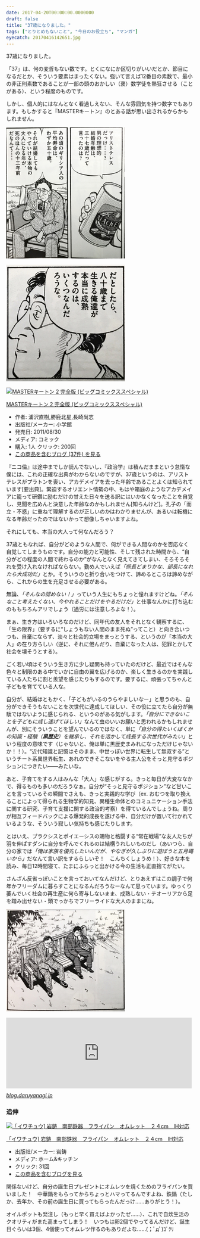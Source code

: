 ```yaml
---
date: 2017-04-20T00:00:00.0000000
draft: false
title: "37歳になりました。"
tags: ["とりとめもないこと", "今日のお役立ち", "マンガ"]
eyecatch: 20170416142651.jpg
---
```

<p>37歳になりました。</p><p>「37」は、何の変哲もない数です。とくになにか区切りがいいだとか、節目になるだとか、そういう要素はまったくない。強いて言えば12番目の素数で、最小の非正則素数であることが一部の頭のおかしい（褒）数学徒を熱狂させる（ことがある）、という程度のものです。</p><p>しかし、個人的にはなんとなく看過しえない、そんな雰囲気を持つ数字でもあります。もしかすると『MASTERキートン』のとある話が思い出されるからかもしれません。</p><p><span itemscope itemtype="http://schema.org/Photograph"><img src="20170416142651.jpg" alt="f:id:daruyanagi:20170416142651j:plain:w320" title="f:id:daruyanagi:20170416142651j:plain:w320" class="hatena-fotolife" style="width:320px" itemprop="image"></span></p><p><span itemscope itemtype="http://schema.org/Photograph"><img src="20170416142815.jpg" alt="f:id:daruyanagi:20170416142815j:plain:w320" title="f:id:daruyanagi:20170416142815j:plain:w320" class="hatena-fotolife" style="width:320px" itemprop="image"></span></p><p><div class="hatena-asin-detail"><a href="http://www.amazon.co.jp/exec/obidos/ASIN/4091841627/bestylesnet-22/"><img src="https://images-fe.ssl-images-amazon.com/images/I/51ND%2BrHx6oL._SL160_.jpg" class="hatena-asin-detail-image" alt="MASTERキートン 2 完全版 (ビッグコミックススペシャル)" title="MASTERキートン 2 完全版 (ビッグコミックススペシャル)"></a><div class="hatena-asin-detail-info"><p class="hatena-asin-detail-title"><a href="http://www.amazon.co.jp/exec/obidos/ASIN/4091841627/bestylesnet-22/">MASTERキートン 2 完全版 (ビッグコミックススペシャル)</a></p><ul><li><span class="hatena-asin-detail-label">作者:</span> 浦沢直樹,勝鹿北星,長崎尚志</li><li><span class="hatena-asin-detail-label">出版社/メーカー:</span> 小学館</li><li><span class="hatena-asin-detail-label">発売日:</span> 2011/08/30</li><li><span class="hatena-asin-detail-label">メディア:</span> コミック</li><li><span class="hatena-asin-detail-label">購入</span>: 1人 <span class="hatena-asin-detail-label">クリック</span>: 200回</li><li><a href="http://d.hatena.ne.jp/asin/4091841627/bestylesnet-22" target="_blank">この商品を含むブログ (37件) を見る</a></li></ul></div><div class="hatena-asin-detail-foot"></div></div></p><p>『ニコ倫』は途中までしか読んでないし、『政治学』は積んだままという怠惰な僕には、これの正確な出典がわからないのですが、37歳というのは、アリストテレスがプラトンを喪い、アカデメイアを去った年齢であることよくは知られています[要出典]。緊迫するオリエント情勢の中、もはや箱庭のようなアカデメイアに籠って研鑽に励むだけの甘えた日々を送る訳にはいかなくなったことを自覚し、見聞を広めんと決意した年齢なのかもしれません[知らんけど]。孔子の「而立・不惑」に重ねて理解するのが正しいのかはわかりませんが、あるいは転機になる年齢だったのではないかって想像しちゃいますよね。</p><p>それにしても、本当の大人って何なんだろう？</p><p>37歳ともなれば、自分がどのような人間で、何ができる人間なのかを否応なく自覚してしまうものです。自分の能力と可能性、そして残された時間から、“自分がどの程度の人間で終わるのか”がなんとなく見えてきてしまい、そろそろそれを受け入れなければならない。勤め人でいえば<i>「係長どまりかな、部長になれたら大成功だ」</i>とか。そういうのと折り合いをつけて、諦めるところは諦めながら、これからの生を充足させる必要がある。</p><p>無論、<i>「そんなの認めない！」</i>っていう人生にもちょっと憧れますけどね。<i>「そんなこと考えたくない、今やれることだけをやるだけだ」</i>と仕事なんかに打ち込むのももちろんアリでしょう（過労には注意しろよな！）。</p><p>まぁ、生き方はいろいろなのだけど、同年代の友人をそれとなく観察するに、「生の限界」（要するに“しょうもない人間のまま死ぬ”ってこと）と向き合いつつも、自棄にならず、淡々と社会的立場をまっとうする、というのが「本当の大人」の在り方らしい（逆に、それに倦んだり、自棄になった人は、犯罪とかして社会を壊そうとする）。</p><p>ごく若い頃はそういう生き方に少し疑問も持っていたのだけど、最近ではそんな色々と制限のある中でいかに自由の翼を広げるのか、楽しく生きるのかを実践している人たちに割と羨望を感じたりもするのです。要するに、頑張ってちゃんと子どもを育てている人な。</p><p>自分が、結婚はともかく、「子どもがいるのうらやましいなー」と思うのも、自分ができそうもないことを次世代に達成してほしい、その役に立てたら自分が無駄ではないように感じられる、というのがある気がします。<i>「自分にできないことを子どもに成し遂げてほしい」</i>なんて虫のいいお願いと思われるかもしれませんが、別にそういうことを望んでいるのではなく、単に<i>「自分の得たいくばくかの知識・経験（<b>黒歴史</b>）を継承し、それを活かして成長する次世代がみたい」</i>という程度の意味です（じゃないと、俺は単に黒歴史まみれになっただけじゃないか！！）。“近代知識と記憶はそのまま、中世っぽい世界に転生して無双する”というチート系異世界転生、あれのできそこないをやる主人公をそっと見守るポジションにつきたい――みたいな。</p><p>あと、子育てをする人はみんな「大人」な感じがする。きっと毎日が大変ななかで、得るものも多いのだろうなぁ。自分が“そっと見守るポジション”など甘いことを言っているその瞬間でさえも、きっと実践的な学び（ex. おむつを取り換えることによって得られる生物学的知見、異種生命体とのコミュニケーション手法に関する研究、子育て支援に関する政治的考察）を得ているんでしょうね。周りが相互フィードバックによる爆発的成長を遂げる中、自分だけが置いて行かれているような、そういう寂しい気持ちも感じたりします。</p><p>とはいえ、プラクシスとポイエーシスの賜物と格闘する“常在戦場”な友人たちが羽を伸ばすダシに自分を呼んでくれるのは結構うれしいものだし（あいつら、自分の家では<i>「俺は家族を優先したいんだが、やなぎが久しぶりに遊ぼうと五月蠅いから」</i>だなんて言い訳をするらしいぞ！　こんちくしょうめ！）、好きな本を読み、毎日12時間寝て、たまにふらっと出かける今の生活も正直捨てがたい。</p><p>さんざん反省っぽいことを言っておいてなんだけど、とりあえずはこの調子で何年かフリーダムに暮らすことになるんだろうなーなんて思っています。ゆっくり萎んでいく社会の再生産に何ら寄与しないまま、成熟しない・テオーリアから足を踏み出せない・頭でっかちでフリーライドな大人のままにね。</p><p><span itemscope itemtype="http://schema.org/Photograph"><img src="20170416142853.jpg" alt="f:id:daruyanagi:20170416142853j:plain:w320" title="f:id:daruyanagi:20170416142853j:plain:w320" class="hatena-fotolife" style="width:320px" itemprop="image"></span></p><p><iframe src="http://blog.daruyanagi.jp/embed/2016/04/20/223210" title="36歳になりました。 - だるろぐ" class="embed-card embed-blogcard" scrolling="no" frameborder="0" style="display: block; width: 100%; height: 190px; max-width: 500px; margin: 10px 0px;"></iframe><cite class="hatena-citation"><a href="http://blog.daruyanagi.jp/entry/2016/04/20/223210">blog.daruyanagi.jp</a></cite><br />
</p>

<div class="section">
<h3>追伸</h3>
<p><div class="hatena-asin-detail"><a href="http://www.amazon.co.jp/exec/obidos/ASIN/B008QTIW5M/bestylesnet-22/"><img src="https://images-fe.ssl-images-amazon.com/images/I/31PwCfh5%2BmL._SL160_.jpg" class="hatena-asin-detail-image" alt="「イワチュウ] 岩鋳　南部鉄器　フライパン　オムレット　２４cm　IH対応" title="「イワチュウ] 岩鋳　南部鉄器　フライパン　オムレット　２４cm　IH対応"></a><div class="hatena-asin-detail-info"><p class="hatena-asin-detail-title"><a href="http://www.amazon.co.jp/exec/obidos/ASIN/B008QTIW5M/bestylesnet-22/">「イワチュウ] 岩鋳　南部鉄器　フライパン　オムレット　２４cm　IH対応</a></p><ul><li><span class="hatena-asin-detail-label">出版社/メーカー:</span> 岩鋳</li><li><span class="hatena-asin-detail-label">メディア:</span> ホーム&キッチン</li><li> <span class="hatena-asin-detail-label">クリック</span>: 31回</li><li><a href="http://d.hatena.ne.jp/asin/B008QTIW5M/bestylesnet-22" target="_blank">この商品を含むブログを見る</a></li></ul></div><div class="hatena-asin-detail-foot"></div></div></p><p>関係ないけど、自分の誕生日プレゼントにオムレツを焼くためのフライパンを買いました！　中華鍋をもらってからちょっとハマってるんですよね、鉄鍋（たしか、去年か、その前の誕生日に買ってもらったんだっけ……ありがとう！）。</p><p>オイルポットも発注し（もっと早く買えばよかったぜ……）、これで自炊生活のクオリティがまた高まってしまう！　いつもは卵2個でやってるんだけど、誕生日ぐらいは3個、4個使ってオムレツ作るのもありだよな……(；ﾟдﾟ)ｺﾞｸﾘ</p>

</div>